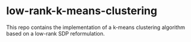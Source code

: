 # low-rank-k-means-clustering
This repo contains the implementation of a k-means clustering algorithm based on a low-rank SDP reformulation.
